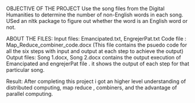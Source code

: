 OBJECTIVE OF THE PROJECT
Use the song files from the Digital Humanities to determine the number of non-English words in each song.
USed an nltk package to figure out whether the word is an English word or not. 

ABOUT THE FILES:
Input files:  Emancipated.txt, EngrejerPat.txt
Code file : Map_Reduce_combiner_code.docx (This file contains the psuedo code for all the six steps with input and output at each step to achieve the output)
Output files: Song 1.docx, Song 2.docx contains the output execution of Emancipated and engrejerPat file . it shows the output of each step for that particular song.

Result: After completing this project i got an higher level understanding of distributed computing, map reduce , combiners, and the advantage of parallel computing.

